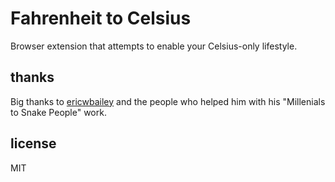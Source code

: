 # Fahrenheit to Celsius

Browser extension that attempts to enable your Celsius-only lifestyle.

## thanks
Big thanks to [ericwbailey](https://github.com/ericwbailey) and the people who helped him with his "Millenials to Snake People" work. 

## license
MIT
